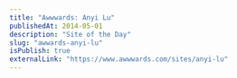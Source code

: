 ```yaml
---
title: "Awwwards: Anyi Lu"
publishedAt: 2014-05-01
description: "Site of the Day"
slug: "awwards-anyi-lu"
isPublish: true
externalLink: "https://www.awwwards.com/sites/anyi-lu"
---
```

